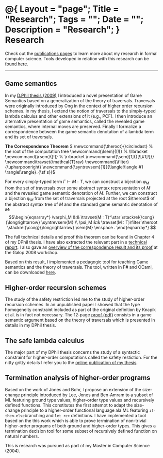 @{
  Layout = "page";
  Title = "Research";
  Tags = "";
  Date = "";
  Description = "Research";
}
Research
========

Check out the [publications pages](publications.html) to learn more
about my research in formal computer science. Tools developed in
relation with this research can be [found here](tools.html).

------------------------------------------------------------------------

Game semantics
--------------

In my [D.Phil thesis (2009)](http://ora.ouls.ox.ac.uk/objects/uuid:537d45e0-01ac-4645-8aba-ce284ca02673) I introduced a novel presentation of Game
Semantics based on a generalization of the theory of traversals.
Traversals were originally introduced by Ong in the context of higher order recursion schemes.
In my thesis, I extend the notion of traversals to the simply-typed lambda calculus and other extensions of it (e.g., PCF).
I then introduce an alternative presentation of game semantics, called the revealed game semantics, where internal moves are preserved.
Finally I formalize a correspondence between the game semantic denotation
of a lambda term and its set of traversals.

**The Correspondence Theorem**
$ \newcommand{\theroot}{\circledast} % the root of the computation tree
 \newcommand{\lsem}{[\![} % \llbracket
  \newcommand{\rsem}{]\!]} % \rrbracket
  \newcommand{\sem}[1]{{[\![#1]\!]}}
  \newcommand\travset{\mathcal{T}rav}
  \newcommand{\filter}{\upharpoonright}
  \newcommand{\syntrevsem}[1]{{\langle\!\langle #1 \rangle\!\rangle}_{\sf s}}$

For every simply-typed term $\Gamma \vdash M :T$, we can construct a bijection $\varphi_M$ from the set of traversals over some abstract syntax representation
of $M$ and the revealed game semantic denotation of $M$. Further, we can construct a bijection $\psi_M$ from the set of traversals projected
at the root $\theroot$ of the abstract syntax tree of $M$ and the standard game semantic denotation of $M$:
$$\begin{eqnarray*}
 \varphi_M  &:& \travset(M : T)^\star \stackrel{\cong}{\longrightarrow} \syntrevsem{M} \\
 \psi_M  &:& \travset(M : T)\filter \theroot \stackrel{\cong}{\longrightarrow} \sem{M} \enspace .
\end{eqnarray*}
$$

The full technical details and proof this theorem can be found in Chapter 4 of my DPhil thesis.
I have also extracted the relevant part in a [technical report](APAL-localbeta.pdf).
I also gave an [overview of the correspondence result and its proof](galop08-slides.pdf) at the Galop 2008 workshop.

Based on this result, I implemented a pedagogic tool for teaching Game semantics and the theory of traversals.
The tool, written in F# and OCaml, can be downloaded [here](tools.html).


Higher-order recursion schemes
------------------------------

The study of the safety restriction led me to the study of higher-order
recursion schemes. In an unpublished paper I showed that the type
homogeneity constraint included as part of the original definition by
Knapik et al. is in fact not necessary. The 12-page [proof
(pdf)](safecpda.pdf) consists in a game semantic argument based on the
theory of traversals which is presented in details in my DPhil thesis.

The safe lambda calculus
------------------------

The major part of my DPhil thesis concerns the study of a syntactic constraint for higher-order
computations called the safety restiction.
For the nitty gritty details I refer you to the [online publication
of my thesis](https://william.famille-blum.org/research/publications.html).

Termination analysis of higher-order programs
---------------------------------------------

Based on the work of Jones and Bohr, I propose an extension of the
size-change principle introduced by Lee, Jones and Ben-Amram to a subset
of ML featuring ground type values, higher-order type values and
recursively defined functions. This constitutes the first attempt to
adapt the size-change principle to a higher-order functional language
ala ML featuring `if-then-else`branching and
`let rec` definitions. I have implemented a
tool based on the this work which is able to prove termination of
non-trivial higher-order programs of both ground and higher-order types.
This gives a termination decision tool for some subset of recursively
defined function on natural numbers.

 This is research was pursued as part of my Master in Computer Science
(2004).

